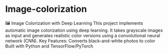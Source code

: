 # Image-colorization
🖼️ Image Colorization with Deep Learning This project implements automatic image colorization using deep learning. It takes grayscale images as input and generates realistic color versions using a convolutional neural network (CNN).  Key Features:  Converts black-and-white photos to color  Built with Python and TensorFlow/PyTorch  

